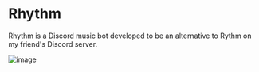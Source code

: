 # Rhythm
Rhythm is a Discord music bot developed to be an alternative to Rythm on my friend's Discord server.

![image](https://user-images.githubusercontent.com/51452399/174252551-3f3e7824-3ce0-4930-a32b-09827c9ff553.png)
